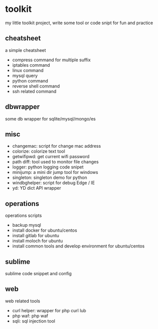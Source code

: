 # toolkit

my little toolkit project, write some tool or code snipt for fun and practice

## cheatsheet

a simple cheatsheet

- compress command for multiple suffix
- iptables command
- linux command
- mysql query
- python command
- reverse shell command
- ssh related command

## dbwrapper

some db wrapper for sqlite/mysql/mongo/es

## misc

- changemac: script for change mac address
- colorize: colorize text tool
- getwifipwd: get current wifi password
- path diff: tool used to monitor file changes
- logger: python logging code snipet
- minijump: a mini dir jump tool for windows
- singleton: singleton demo for python
- windbghelper: script for debug Edge / IE
- yd: YD dict API wrapper

## operations

operations scripts

- backup mysql
- install docker for ubuntu/centos
- install gitlab for ubuntu
- install moloch for ubuntu
- install common tools and develop environment for ubuntu/centos

## sublime

sublime code snippet and config

## web

web related tools

- curl helper: wrapper for php curl lub
- php waf: php waf
- sqli: sql injection tool
